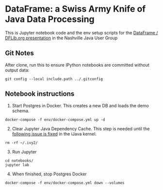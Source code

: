 # DataFrame: a Swiss Army Knife of Java Data Processing

This is Jupyter notebook code and the env setup scripts for the [DataFrame / DFLib.org presentation](https://www.youtube.com/watch?v=OrGqCflOMIc) in the Nashville Java User Group 

## Git Notes
After clone, run this to ensure IPython notebooks are committed without output data:
```shell
git config --local include.path ../.gitconfig
```

## Notebook instructions

1. Start Postgres in Docker. This creates a new DB and loads the demo schema.

```shell
docker-compose -f env/docker-compose.yml up -d
```

2. Clear Jupyter Java Dependency Cache. This step is needed until the [following issue is fixed](https://github.com/SpencerPark/IJava/issues/63#issuecomment-2010273926) in the iJava kernel.

```shell
rm -rf ~/.ivy2/
```

3. Run Jupyter

```shell
cd notebooks/
jupyter lab
```

4. When finished, stop Postgres Docker

```shell
docker-compose -f env/docker-compose.yml down --volumes
```